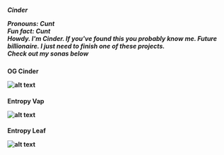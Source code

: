 <h5>Cinder</ h5>
<p>
Pronouns: Cunt <br />
Fun fact: Cunt <br />
Howdy. I'm Cinder. If you've found this you probably know me. Future billionaire. I just need to finish one of these projects. <br />
Check out my sonas below <br />
</ p>



<h4>OG Cinder</ h4>

![alt text](https://cdn.discordapp.com/attachments/587800930225750027/587883760146579457/comm2alt.png)

<h4> Entropy Vap </ h4>

![alt text](https://media.discordapp.net/attachments/704095069803642881/849313098569482270/SketchFB_7.png?width=755&height=676)

<h4> Entropy Leaf </ h4>

![alt text](https://cdn.discordapp.com/attachments/704095069803642881/858788510772887582/349501-2.output.png)





<!--
**Cinderrr/Cinderrr** is a ✨ _special_ ✨ repository because its `README.md` (this file) appears on your GitHub profile.

Cinder
Pronouns: Cunt
Fun fact: Cunt

Howdy. I'm Cinder. If you've found this you probably know me. Future billionaire. I just need to finish one of these projects.



- 🔭 I’m currently working on ...
- 🌱 I’m currently learning ...
- 👯 I’m looking to collaborate on ...
- 🤔 I’m looking for help with ...
- 💬 Ask me about ...
- 📫 How to reach me: ...

- ⚡ Fun fact: ...
-->
